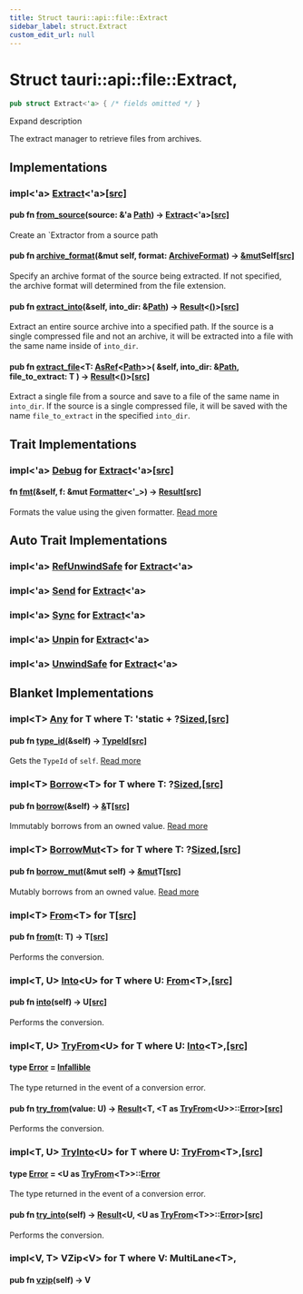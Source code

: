 ```yaml
---
title: Struct tauri::api::file::Extract
sidebar_label: struct.Extract
custom_edit_url: null
---
```


  # Struct tauri::api::file::Extract,

```rs
pub struct Extract<'a> { /* fields omitted */ }
```

Expand description

The extract manager to retrieve files from archives.

## Implementations

### impl&lt;'a> [Extract](/docs/api/rust/tauri/struct.Extract "struct tauri::api::file::Extract")&lt;'a>[\[src\]](/docs/api/rust/tauri/../../../src/tauri/api/file/extract.rs#54-198 "goto source code")

#### pub fn [from_source](/docs/api/rust/tauri/about:blank#method.from_source)(source: &'a [Path](https://doc.rust-lang.org/1.54.0/std/path/struct.Path.html "struct std::path::Path")) -> [Extract](/docs/api/rust/tauri/struct.Extract "struct tauri::api::file::Extract")&lt;'a>[\[src\]](/docs/api/rust/tauri/../../../src/tauri/api/file/extract.rs#56-61 "goto source code")

Create an \`Extractor from a source path

#### pub fn [archive_format](/docs/api/rust/tauri/about:blank#method.archive_format)(&mut self, format: [ArchiveFormat](/docs/api/rust/tauri/enum.ArchiveFormat "enum tauri::api::file::ArchiveFormat")) -> [&mut](https://doc.rust-lang.org/1.54.0/std/primitive.reference.html)Self[\[src\]](/docs/api/rust/tauri/../../../src/tauri/api/file/extract.rs#65-68 "goto source code")

Specify an archive format of the source being extracted. If not specified, the archive format will determined from the file extension.

#### pub fn [extract_into](/docs/api/rust/tauri/about:blank#method.extract_into)(&self, into_dir: &[Path](https://doc.rust-lang.org/1.54.0/std/path/struct.Path.html "struct std::path::Path")) -> [Result](/docs/api/rust/tauri/../type.Result "type tauri::api::Result")&lt;[()](https://doc.rust-lang.org/1.54.0/std/primitive.unit.html)>[\[src\]](/docs/api/rust/tauri/../../../src/tauri/api/file/extract.rs#83-129 "goto source code")

Extract an entire source archive into a specified path. If the source is a single compressed file and not an archive, it will be extracted into a file with the same name inside of `into_dir`.

#### pub fn [extract_file](/docs/api/rust/tauri/about:blank#method.extract_file)&lt;T: [AsRef](https://doc.rust-lang.org/1.54.0/core/convert/trait.AsRef.html "trait core::convert::AsRef")&lt;[Path](https://doc.rust-lang.org/1.54.0/std/path/struct.Path.html "struct std::path::Path")>>( &self, into_dir: &[Path](https://doc.rust-lang.org/1.54.0/std/path/struct.Path.html "struct std::path::Path"), file_to_extract: T ) -> [Result](/docs/api/rust/tauri/../type.Result "type tauri::api::Result")&lt;[()](https://doc.rust-lang.org/1.54.0/std/primitive.unit.html)>[\[src\]](/docs/api/rust/tauri/../../../src/tauri/api/file/extract.rs#134-197 "goto source code")

Extract a single file from a source and save to a file of the same name in `into_dir`. If the source is a single compressed file, it will be saved with the name `file_to_extract` in the specified `into_dir`.

## Trait Implementations

### impl&lt;'a> [Debug](https://doc.rust-lang.org/1.54.0/core/fmt/trait.Debug.html "trait core::fmt::Debug") for [Extract](/docs/api/rust/tauri/struct.Extract "struct tauri::api::file::Extract")&lt;'a>[\[src\]](/docs/api/rust/tauri/../../../src/tauri/api/file/extract.rs#30 "goto source code")

#### fn [fmt](https://doc.rust-lang.org/1.54.0/core/fmt/trait.Debug.html#tymethod.fmt)(&self, f: &mut [Formatter](https://doc.rust-lang.org/1.54.0/core/fmt/struct.Formatter.html "struct core::fmt::Formatter")&lt;'\_>) -> [Result](https://doc.rust-lang.org/1.54.0/core/fmt/type.Result.html "type core::fmt::Result")[\[src\]](/docs/api/rust/tauri/../../../src/tauri/api/file/extract.rs#30 "goto source code")

Formats the value using the given formatter. [Read more](https://doc.rust-lang.org/1.54.0/core/fmt/trait.Debug.html#tymethod.fmt)

## Auto Trait Implementations

### impl&lt;'a> [RefUnwindSafe](https://doc.rust-lang.org/1.54.0/std/panic/trait.RefUnwindSafe.html "trait std::panic::RefUnwindSafe") for [Extract](/docs/api/rust/tauri/struct.Extract "struct tauri::api::file::Extract")&lt;'a>

### impl&lt;'a> [Send](https://doc.rust-lang.org/1.54.0/core/marker/trait.Send.html "trait core::marker::Send") for [Extract](/docs/api/rust/tauri/struct.Extract "struct tauri::api::file::Extract")&lt;'a>

### impl&lt;'a> [Sync](https://doc.rust-lang.org/1.54.0/core/marker/trait.Sync.html "trait core::marker::Sync") for [Extract](/docs/api/rust/tauri/struct.Extract "struct tauri::api::file::Extract")&lt;'a>

### impl&lt;'a> [Unpin](https://doc.rust-lang.org/1.54.0/core/marker/trait.Unpin.html "trait core::marker::Unpin") for [Extract](/docs/api/rust/tauri/struct.Extract "struct tauri::api::file::Extract")&lt;'a>

### impl&lt;'a> [UnwindSafe](https://doc.rust-lang.org/1.54.0/std/panic/trait.UnwindSafe.html "trait std::panic::UnwindSafe") for [Extract](/docs/api/rust/tauri/struct.Extract "struct tauri::api::file::Extract")&lt;'a>

## Blanket Implementations

### impl&lt;T> [Any](https://doc.rust-lang.org/1.54.0/core/any/trait.Any.html "trait core::any::Any") for T where T: 'static + ?[Sized](https://doc.rust-lang.org/1.54.0/core/marker/trait.Sized.html "trait core::marker::Sized"),[\[src\]](https://doc.rust-lang.org/1.54.0/src/core/any.rs.html#131-135 "goto source code")

#### pub fn [type_id](https://doc.rust-lang.org/1.54.0/core/any/trait.Any.html#tymethod.type_id)(&self) -> [TypeId](https://doc.rust-lang.org/1.54.0/core/any/struct.TypeId.html "struct core::any::TypeId")[\[src\]](https://doc.rust-lang.org/1.54.0/src/core/any.rs.html#132 "goto source code")

Gets the `TypeId` of `self`. [Read more](https://doc.rust-lang.org/1.54.0/core/any/trait.Any.html#tymethod.type_id)

### impl&lt;T> [Borrow](https://doc.rust-lang.org/1.54.0/core/borrow/trait.Borrow.html "trait core::borrow::Borrow")&lt;T> for T where T: ?[Sized](https://doc.rust-lang.org/1.54.0/core/marker/trait.Sized.html "trait core::marker::Sized"),[\[src\]](https://doc.rust-lang.org/1.54.0/src/core/borrow.rs.html#208-213 "goto source code")

#### pub fn [borrow](https://doc.rust-lang.org/1.54.0/core/borrow/trait.Borrow.html#tymethod.borrow)(&self) -> [&](https://doc.rust-lang.org/1.54.0/std/primitive.reference.html)T[\[src\]](https://doc.rust-lang.org/1.54.0/src/core/borrow.rs.html#210 "goto source code")

Immutably borrows from an owned value. [Read more](https://doc.rust-lang.org/1.54.0/core/borrow/trait.Borrow.html#tymethod.borrow)

### impl&lt;T> [BorrowMut](https://doc.rust-lang.org/1.54.0/core/borrow/trait.BorrowMut.html "trait core::borrow::BorrowMut")&lt;T> for T where T: ?[Sized](https://doc.rust-lang.org/1.54.0/core/marker/trait.Sized.html "trait core::marker::Sized"),[\[src\]](https://doc.rust-lang.org/1.54.0/src/core/borrow.rs.html#216-220 "goto source code")

#### pub fn [borrow_mut](https://doc.rust-lang.org/1.54.0/core/borrow/trait.BorrowMut.html#tymethod.borrow_mut)(&mut self) -> [&mut](https://doc.rust-lang.org/1.54.0/std/primitive.reference.html)T[\[src\]](https://doc.rust-lang.org/1.54.0/src/core/borrow.rs.html#217 "goto source code")

Mutably borrows from an owned value. [Read more](https://doc.rust-lang.org/1.54.0/core/borrow/trait.BorrowMut.html#tymethod.borrow_mut)

### impl&lt;T> [From](https://doc.rust-lang.org/1.54.0/core/convert/trait.From.html "trait core::convert::From")&lt;T> for T[\[src\]](https://doc.rust-lang.org/1.54.0/src/core/convert/mod.rs.html#544-548 "goto source code")

#### pub fn [from](https://doc.rust-lang.org/1.54.0/core/convert/trait.From.html#tymethod.from)(t: T) -> T[\[src\]](https://doc.rust-lang.org/1.54.0/src/core/convert/mod.rs.html#545 "goto source code")

Performs the conversion.

### impl&lt;T, U> [Into](https://doc.rust-lang.org/1.54.0/core/convert/trait.Into.html "trait core::convert::Into")&lt;U> for T where U: [From](https://doc.rust-lang.org/1.54.0/core/convert/trait.From.html "trait core::convert::From")&lt;T>,[\[src\]](https://doc.rust-lang.org/1.54.0/src/core/convert/mod.rs.html#533-540 "goto source code")

#### pub fn [into](https://doc.rust-lang.org/1.54.0/core/convert/trait.Into.html#tymethod.into)(self) -> U[\[src\]](https://doc.rust-lang.org/1.54.0/src/core/convert/mod.rs.html#537 "goto source code")

Performs the conversion.

### impl&lt;T, U> [TryFrom](https://doc.rust-lang.org/1.54.0/core/convert/trait.TryFrom.html "trait core::convert::TryFrom")&lt;U> for T where U: [Into](https://doc.rust-lang.org/1.54.0/core/convert/trait.Into.html "trait core::convert::Into")&lt;T>,[\[src\]](https://doc.rust-lang.org/1.54.0/src/core/convert/mod.rs.html#581-590 "goto source code")

#### type [Error](https://doc.rust-lang.org/1.54.0/core/convert/trait.TryFrom.html#associatedtype.Error) = [Infallible](https://doc.rust-lang.org/1.54.0/core/convert/enum.Infallible.html "enum core::convert::Infallible")

The type returned in the event of a conversion error.

#### pub fn [try_from](https://doc.rust-lang.org/1.54.0/core/convert/trait.TryFrom.html#tymethod.try_from)(value: U) -> [Result](https://doc.rust-lang.org/1.54.0/core/result/enum.Result.html "enum core::result::Result")&lt;T, &lt;T as [TryFrom](https://doc.rust-lang.org/1.54.0/core/convert/trait.TryFrom.html "trait core::convert::TryFrom")&lt;U>>::[Error](https://doc.rust-lang.org/1.54.0/core/convert/trait.TryFrom.html#associatedtype.Error "type core::convert::TryFrom::Error")>[\[src\]](https://doc.rust-lang.org/1.54.0/src/core/convert/mod.rs.html#587 "goto source code")

Performs the conversion.

### impl&lt;T, U> [TryInto](https://doc.rust-lang.org/1.54.0/core/convert/trait.TryInto.html "trait core::convert::TryInto")&lt;U> for T where U: [TryFrom](https://doc.rust-lang.org/1.54.0/core/convert/trait.TryFrom.html "trait core::convert::TryFrom")&lt;T>,[\[src\]](https://doc.rust-lang.org/1.54.0/src/core/convert/mod.rs.html#567-576 "goto source code")

#### type [Error](https://doc.rust-lang.org/1.54.0/core/convert/trait.TryInto.html#associatedtype.Error) = &lt;U as [TryFrom](https://doc.rust-lang.org/1.54.0/core/convert/trait.TryFrom.html "trait core::convert::TryFrom")&lt;T>>::[Error](https://doc.rust-lang.org/1.54.0/core/convert/trait.TryFrom.html#associatedtype.Error "type core::convert::TryFrom::Error")

The type returned in the event of a conversion error.

#### pub fn [try_into](https://doc.rust-lang.org/1.54.0/core/convert/trait.TryInto.html#tymethod.try_into)(self) -> [Result](https://doc.rust-lang.org/1.54.0/core/result/enum.Result.html "enum core::result::Result")&lt;U, &lt;U as [TryFrom](https://doc.rust-lang.org/1.54.0/core/convert/trait.TryFrom.html "trait core::convert::TryFrom")&lt;T>>::[Error](https://doc.rust-lang.org/1.54.0/core/convert/trait.TryFrom.html#associatedtype.Error "type core::convert::TryFrom::Error")>[\[src\]](https://doc.rust-lang.org/1.54.0/src/core/convert/mod.rs.html#573 "goto source code")

Performs the conversion.

### impl&lt;V, T> VZip&lt;V> for T where V: MultiLane&lt;T>,

#### pub fn [vzip](/docs/api/rust/tauri/about:blank#tymethod.vzip)(self) -> V
  
